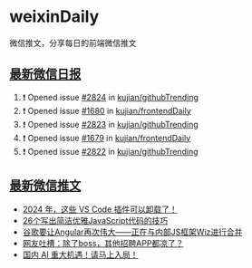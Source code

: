 # weixinDaily
微信推文，分享每日的前端微信推文

## [最新微信日报](https://github.com/kujian/weixinDaily/issues)

<!--START_SECTION:activity-->
1. ❗ Opened issue [#2824](https://github.com/kujian/githubTrending/issues/2824) in [kujian/githubTrending](https://github.com/kujian/githubTrending)
2. ❗ Opened issue [#1680](https://github.com/kujian/frontendDaily/issues/1680) in [kujian/frontendDaily](https://github.com/kujian/frontendDaily)
3. ❗ Opened issue [#2823](https://github.com/kujian/githubTrending/issues/2823) in [kujian/githubTrending](https://github.com/kujian/githubTrending)
4. ❗ Opened issue [#1679](https://github.com/kujian/frontendDaily/issues/1679) in [kujian/frontendDaily](https://github.com/kujian/frontendDaily)
5. ❗ Opened issue [#2822](https://github.com/kujian/githubTrending/issues/2822) in [kujian/githubTrending](https://github.com/kujian/githubTrending)
<!--END_SECTION:activity-->


## [最新微信推文](https://weixin.qdkfweb.cn/)

<!-- BLOG-POST-LIST:START -->
- [2024 年，这些 VS Code 插件可以卸载了！](https://weixin.qdkfweb.cn/41840.html)
- [26个写出简洁优雅JavaScript代码的技巧](https://weixin.qdkfweb.cn/41880.html)
- [谷歌要让Angular再次伟大——正在与内部JS框架Wiz进行合并](https://weixin.qdkfweb.cn/41868.html)
- [网友吐槽：除了boss，其他招聘APP都凉了？](https://weixin.qdkfweb.cn/41836.html)
- [国内 AI 重大机遇！请马上入局！](https://weixin.qdkfweb.cn/41845.html)
<!-- BLOG-POST-LIST:END -->